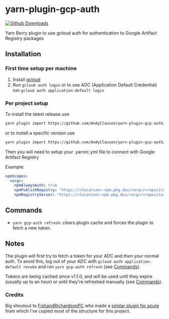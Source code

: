 # yarn-plugin-gcp-auth
[![Github Downloads](https://img.shields.io/github/downloads/AndyClausen/yarn-plugin-gcp-auth/total)]()

Yarn Berry plugin to use gcloud auth for authentication to Google Artifact Registry packages

## Installation

### First time setup per machine

1. Install [gcloud](https://cloud.google.com/sdk/docs/install)
2. Run `gcloud auth login` or to use ADC (Application Default Credential) run `gcloud auth application-default login`

### Per project setup

To install the latest release use
```sh
yarn plugin import https://github.com/AndyClausen/yarn-plugin-gcp-auth/releases/latest/download/plugin-gcp-auth.js
```
or to install a specific version use
```sh
yarn plugin import https://github.com/AndyClausen/yarn-plugin-gcp-auth/releases/download/X.Y.Z/plugin-gcp-auth.js
```

Then you will need to setup your .yarnrc.yml file to connect with Google Artifact Registry

Example:
```yaml
npmScopes:
  <org>:
    npmAlwaysAuth: true
    npmPublishRegistry: "https://<location>-npm.pkg.dev/<org>/<repository>/"
    npmRegistryServer: "https://<location>-npm.pkg.dev/<org>/<repository>/"
```

## Commands

- `yarn gcp-auth refresh`: clears plugin cache and forces the plugin to fetch a new token.


## Notes

The plugin will first try to fetch a token for your ADC and *then* your normal auth. To avoid this, log out of your ADC with `gcloud auth application-default revoke` and run `yarn gcp-auth refresh` (see [Commands](#commands)).

Tokens are being cached since v1.1.0, and will be used until they expire (usually up to an hour) or until they're refreshed manually (see [Commands](#commands)).


### Credits

Big shoutout to [FishandRichardsonPC](https://github.com/FishandRichardsonPC)
who made a [similar plugin for azure](https://github.com/FishandRichardsonPC/yarn-plugin-az-cli-auth)
from which I've copied most of the structure for this project.
